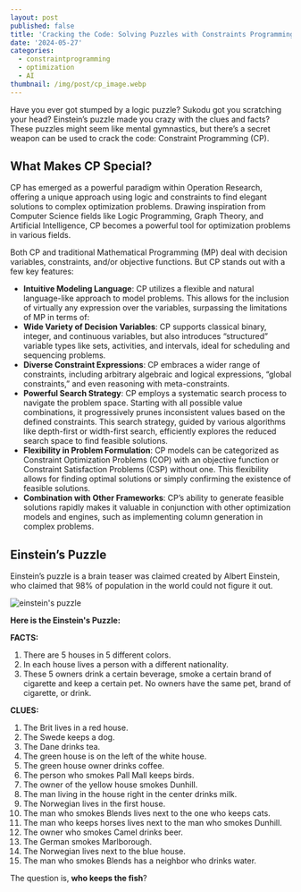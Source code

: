 ```yaml
---
layout: post
published: false
title: 'Cracking the Code: Solving Puzzles with Constraints Programming'
date: '2024-05-27'
categories:
  - constraintprogramming
  - optimization
  - AI
thumbnail: /img/post/cp_image.webp
---
```


Have you ever got stumped by a logic puzzle? Sukodu got you scratching your head? Einstein’s puzzle made you crazy with the clues and facts? These puzzles might seem like mental gymnastics, but there’s a secret weapon can be used to crack the code: Constraint Programming (CP).
<!--more-->

## What Makes CP Special?
CP has emerged as a powerful paradigm within Operation Research, offering a unique approach using logic and constraints to find elegant solutions to complex optimization problems. Drawing inspiration from Computer Science fields like Logic Programming, Graph Theory, and Artificial Intelligence, CP becomes a powerful tool for optimization problems in various fields.

Both CP and traditional Mathematical Programming (MP) deal with decision variables, constraints, and/or objective functions. But CP stands out with a few key features:

- **Intuitive Modeling Language**: CP utilizes a flexible and natural language-like approach to model problems. This allows for the inclusion of virtually any expression over the variables, surpassing the limitations of MP in terms of:
- **Wide Variety of Decision Variables**: CP supports classical binary, integer, and continuous variables, but also introduces “structured” variable types like sets, activities, and intervals, ideal for scheduling and sequencing problems.
- **Diverse Constraint Expressions**: CP embraces a wider range of constraints, including arbitrary algebraic and logical expressions, “global constraints,” and even reasoning with meta-constraints.
- **Powerful Search Strategy**: CP employs a systematic search process to navigate the problem space. Starting with all possible value combinations, it progressively prunes inconsistent values based on the defined constraints. This search strategy, guided by various algorithms like depth-first or width-first search, efficiently explores the reduced search space to find feasible solutions.
- **Flexibility in Problem Formulation**: CP models can be categorized as Constraint Optimization Problems (COP) with an objective function or Constraint Satisfaction Problems (CSP) without one. This flexibility allows for finding optimal solutions or simply confirming the existence of feasible solutions.
- **Combination with Other Frameworks**: CP’s ability to generate feasible solutions rapidly makes it valuable in conjunction with other optimization models and engines, such as implementing column generation in complex problems.

## Einstein’s Puzzle

Einstein’s puzzle is a brain teaser was claimed created by Albert Einstein, who claimed that 98% of population in the world could not figure it out.

![einstein's puzzle]({{site.baseurl}}/img/post/einstein_puzzle.webp)

**Here is the Einstein's Puzzle:**

**FACTS:**
1. There are 5 houses in 5 different colors.
2. In each house lives a person with a different nationality.
3. These 5 owners drink a certain beverage, smoke a certain brand of cigarette and keep a certain pet. No owners have the same pet, brand of cigarette, or drink.

**CLUES:**
1. The Brit lives in a red house.
2. The Swede keeps a dog.
3. The Dane drinks tea.
4. The green house is on the left of the white house.
5. The green house owner drinks coffee.
6. The person who smokes Pall Mall keeps birds.
7. The owner of the yellow house smokes Dunhill.
8. The man living in the house right in the center drinks milk.
9. The Norwegian lives in the first house.
10. The man who smokes Blends lives next to the one who keeps cats.
11. The man who keeps horses lives next to the man who smokes Dunhill.
12. The owner who smokes Camel drinks beer.
13. The German smokes Marlborough.
14. The Norwegian lives next to the blue house.
15. The man who smokes Blends has a neighbor who drinks water.

The question is, **who keeps the fish**?



















